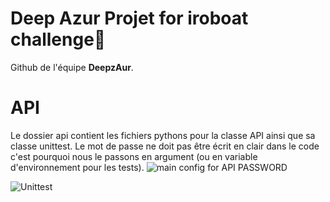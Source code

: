 # Deep Azur Projet for iroboat challenge🙈

Github de l'équipe **DeepzAur**. 
# API
Le dossier api contient les fichiers pythons pour la classe API ainsi que sa classe unittest.
Le mot de passe ne doit pas être écrit en clair dans le code c'est pourquoi nous le passons en argument (ou en variable d'environnement pour les tests).
![main config for API PASSWORD](https://i.imgur.com/O8fWTlX_d.webp?maxwidth=760&fidelity=grand)

![Unittest](https://i.imgur.com/9SyBXtA.png)
